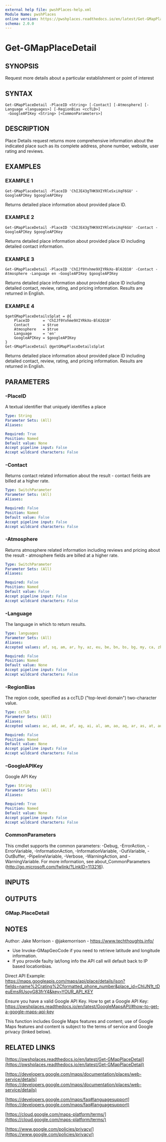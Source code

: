 ```yaml
---
external help file: pwshPlaces-help.xml
Module Name: pwshPlaces
online version: https://pwshplaces.readthedocs.io/en/latest/Get-GMapPlaceDetail
schema: 2.0.0
---
```


# Get-GMapPlaceDetail

## SYNOPSIS
Request more details about a particular establishment or point of interest

## SYNTAX

```
Get-GMapPlaceDetail -PlaceID <String> [-Contact] [-Atmosphere] [-Language <languages>] [-RegionBias <ccTLD>]
 -GoogleAPIKey <String> [<CommonParameters>]
```

## DESCRIPTION
Place Details request returns more comprehensive information about the indicated place such as its complete address, phone number, website, user rating and reviews.

## EXAMPLES

### EXAMPLE 1
```
Get-GMapPlaceDetail -PlaceID 'ChIJE43gTHK9XIYRleSxiXqF6GU' -GoogleAPIKey $googleAPIKey
```

Returns detailed place information about provided place ID.

### EXAMPLE 2
```
Get-GMapPlaceDetail -PlaceID 'ChIJE43gTHK9XIYRleSxiXqF6GU' -Contact -GoogleAPIKey $googleAPIKey
```

Returns detailed place information about provided place ID including detailed contact information.

### EXAMPLE 3
```
Get-GMapPlaceDetail -PlaceID 'ChIJf9Yxhme9XIYRkXo-Bl62Q10' -Contact -Atmosphere -Language en -GoogleAPIKey $googleAPIKey
```

Returns detailed place information about provided place ID including detailed contact, review, rating, and pricing information.
Results are returned in English.

### EXAMPLE 4
```
$getGMapPlaceDetailsSplat = @{
    PlaceID      = 'ChIJf9Yxhme9XIYRkXo-Bl62Q10'
    Contact      = $true
    Atmosphere   = $true
    Language     = 'en'
    GoogleAPIKey = $googleAPIKey
}
Get-GMapPlaceDetail @getGMapPlaceDetailsSplat
```

Returns detailed place information about provided place ID including detailed contact, review, rating, and pricing information.
Results are returned in English.

## PARAMETERS

### -PlaceID
A textual identifier that uniquely identifies a place

```yaml
Type: String
Parameter Sets: (All)
Aliases:

Required: True
Position: Named
Default value: None
Accept pipeline input: False
Accept wildcard characters: False
```

### -Contact
Returns contact related information about the result - contact fields are billed at a higher rate.

```yaml
Type: SwitchParameter
Parameter Sets: (All)
Aliases:

Required: False
Position: Named
Default value: False
Accept pipeline input: False
Accept wildcard characters: False
```

### -Atmosphere
Returns atmosphere related information including reviews and pricing about the result - atmosphere fields are billed at a higher rate.

```yaml
Type: SwitchParameter
Parameter Sets: (All)
Aliases:

Required: False
Position: Named
Default value: False
Accept pipeline input: False
Accept wildcard characters: False
```

### -Language
The language in which to return results.

```yaml
Type: languages
Parameter Sets: (All)
Aliases:
Accepted values: af, sq, am, ar, hy, az, eu, be, bn, bs, bg, my, ca, zh, hr, cs, da, nl, en, et, fa, fi, fil, fr, ka, de, el, iw, hi, hu, is, id, it, ja, kn, kk, km, ko, ky, lo, lv, lt, mk, ms, ml, mr, mn, ne, no, pl, pt, pa, ro, ru, sr, sk, es, sw, ta, te, th, uk, ur, uz, vi, zu

Required: False
Position: Named
Default value: None
Accept pipeline input: False
Accept wildcard characters: False
```

### -RegionBias
The region code, specified as a ccTLD ("top-level domain") two-character value.

```yaml
Type: ccTLD
Parameter Sets: (All)
Aliases:
Accepted values: ac, ad, ae, af, ag, ai, al, am, ao, aq, ar, as, at, au, aw, ax, az, ba, bb, bd, be, bf, bg, bh, bi, bj, bm, bn, bo, br, bs, bt, bv, bw, by, bz, ca, cc, cd, cf, cg, ch, ci, ck, cl, cm, cn, co, cr, cu, cv, cw, cx, cy, cz, de, dj, dk, dm, do, dz, ec, ee, eg, er, es, et, eu, fi, fj, fk, fm, fo, fr, ga, gb, gd, ge, gf, gg, gh, gi, gl, gm, gn, gp, gq, gr, gs, gt, gu, gw, gy, hk, hm, hn, hr, ht, hu, id, ie, il, im, in, io, iq, ir, is, it, je, jm, jo, jp, ke, kg, kh, ki, km, kn, kp, kr, kw, ky, kz, la, lb, lc, li, lk, lr, ls, lt, lu, lv, ly, ma, mc, md, me, mg, mh, mk, ml, mm, mn, mo, mp, mq, mr, ms, mt, mu, mv, mw, mx, my, mz, na, nc, ne, nf, ng, ni, nl, no, np, nr, nu, nz, om, pa, pe, pf, pg, ph, pk, pl, pm, pn, pr, ps, pt, pw, py, qa, re, ro, rs, ru, rw, sa, sb, sc, sd, se, sg, sh, si, sj, sk, sl, sm, sn, so, sr, ss, st, su, sv, sx, sy, sz, tc, td, tf, tg, th, tj, tk, tl, tm, tn, to, tr, tt, tv, tw, tz, ua, ug, uk, us, uy, uz, va, vc, ve, vg, vi, vn, vu, wf, ws, ye, yt, za, zm, zw

Required: False
Position: Named
Default value: None
Accept pipeline input: False
Accept wildcard characters: False
```

### -GoogleAPIKey
Google API Key

```yaml
Type: String
Parameter Sets: (All)
Aliases:

Required: True
Position: Named
Default value: None
Accept pipeline input: False
Accept wildcard characters: False
```

### CommonParameters
This cmdlet supports the common parameters: -Debug, -ErrorAction, -ErrorVariable, -InformationAction, -InformationVariable, -OutVariable, -OutBuffer, -PipelineVariable, -Verbose, -WarningAction, and -WarningVariable.
For more information, see about_CommonParameters (http://go.microsoft.com/fwlink/?LinkID=113216).

## INPUTS

## OUTPUTS

### GMap.PlaceDetail
## NOTES
Author: Jake Morrison - @jakemorrison - https://www.techthoughts.info/

- Use Invoke-GMapGeoCode if you need to retrieve latitude and longitude information.
- If you provide faulty lat/long info the API call will default back to IP based locationbias.

Direct API Example:
    https://maps.googleapis.com/maps/api/place/details/json?fields=name%2Crating%2Cformatted_phone_number&place_id=ChIJN1t_tDeuEmsRUsoyG83frY4&key=YOUR_API_KEY

Ensure you have a valid Google API Key.
    How to get a Google API Key:
        https://pwshplaces.readthedocs.io/en/latest/GoogleMapsAPI/#how-to-get-a-google-maps-api-key

This function includes Google Maps features and content; use of Google Maps features and content is subject to the terms of service and Google privacy (linked below).

## RELATED LINKS

[https://pwshplaces.readthedocs.io/en/latest/Get-GMapPlaceDetail](https://pwshplaces.readthedocs.io/en/latest/Get-GMapPlaceDetail)

[https://developers.google.com/maps/documentation/places/web-service/details](https://developers.google.com/maps/documentation/places/web-service/details)

[https://developers.google.com/maps/faq#languagesupport](https://developers.google.com/maps/faq#languagesupport)

[https://cloud.google.com/maps-platform/terms/](https://cloud.google.com/maps-platform/terms/)

[https://www.google.com/policies/privacy/](https://www.google.com/policies/privacy/)

